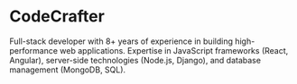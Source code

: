 # CodeCrafter
Full-stack developer with 8+ years of experience in building high-performance web applications. Expertise in JavaScript frameworks (React, Angular), server-side technologies (Node.js, Django), and database management (MongoDB, SQL).
